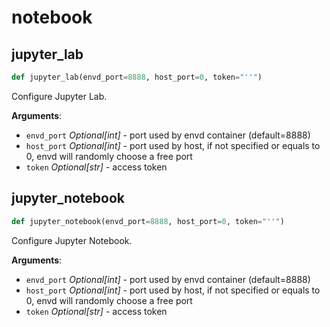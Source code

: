 # notebook

## jupyter\_lab

```python
def jupyter_lab(envd_port=8888, host_port=0, token="''")
```

Configure Jupyter Lab.

**Arguments**:

- `envd_port` _Optional[int]_ - port used by envd container (default=8888)
- `host_port` _Optional[int]_ - port used by host, if not specified or equals to 0,
  envd will randomly choose a free port
- `token` _Optional[str]_ - access token

## jupyter\_notebook

```python
def jupyter_notebook(envd_port=8888, host_port=0, token="''")
```

Configure Jupyter Notebook.

**Arguments**:

- `envd_port` _Optional[int]_ - port used by envd container (default=8888)
- `host_port` _Optional[int]_ - port used by host, if not specified or equals to 0,
  envd will randomly choose a free port
- `token` _Optional[str]_ - access token


